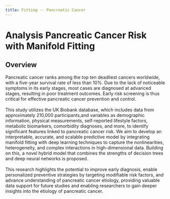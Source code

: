 ```yaml
---
title: Fitting -- Pancreatic Cancer
---
```


# Analysis Pancreatic Cancer Risk with Manifold Fitting
## Overview
<div class="justify-text">
Pancreatic cancer ranks among the top ten deadliest cancers worldwide, with a five-year survival rate of less than 10%. Due to the lack of noticeable symptoms in its early stages, most cases are diagnosed at advanced stages, resulting in poor treatment outcomes. Early risk screening is thus critical for effective pancreatic cancer prevention and control.
<br><br>
This study utilizes the UK Biobank database, which includes data from approximately 210,000 participants,and variables as demographic information, physical measurements, self-reported lifestyle factors, metabolic biomarkers, comorbidity diagnoses, and more, to identify significant features linked to pancreatic cancer risk. We aim to develop an interpretable, accurate, and scalable predictive model by integrating manifold fitting with deep learning techniques to capture the nonlinearities, heterogeneity, and complex interactions in high-dimensional data. Building on this, a novel hybrid model that combines the strengths of decision trees and deep neural networks is proposed.
<br><br>
This research highlights the potential to improve early diagnosis, enable personalized preventive strategies by targeting modifiable risk factors, and advance understanding of pancreatic cancer etiology, providing valuable data support for future studies and enabling researchers to gain deeper insights into the etiology of pancreatic cancer.
</div>

<!-- An implementation in R and MATLAB is available on Github: :material-arrow-right: <a href="https://github.com/zhigang-yao/MF-Metabolomic-Heterogeneity" class="btn-href">:simple-github:</a>  
Detailed description and discussion can be found in paper: :material-arrow-right: <a href="" class="btn-href">:material-newspaper-variant-outline:</a>  
To cite: :material-arrow-down:
```
@article{yao2023fixed,
  title={Random Fixed Boundary Flows},
  author={Yao, Zhigang and Xia, Yuqing and Fan, Zengyan},
  journal={arXiv preprint arXiv:1904.11332},
  year={2023}
}
``` -->